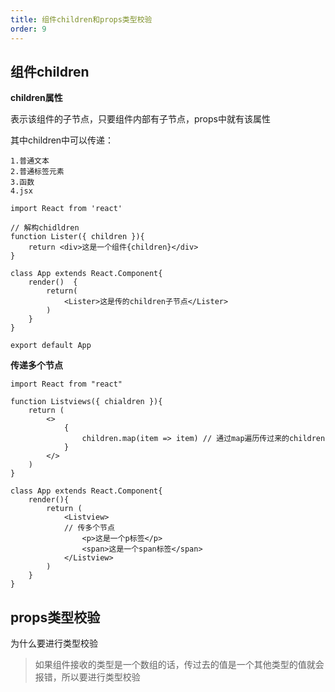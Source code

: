 ```yaml
---
title: 组件children和props类型校验
order: 9
---
```


## 组件children

**children属性**

表示该组件的子节点，只要组件内部有子节点，props中就有该属性

其中children中可以传递：

    1.普通文本
    2.普通标签元素
    3.函数
    4.jsx
    
    import React from 'react'
    
    // 解构chidldren
    function Lister({ children }){
        return <div>这是一个组件{children}</div>
    }
    
    class App extends React.Component{
        render()  {
            return(
                <Lister>这是传的children子节点</Lister>
            )
        }
    }
    
    export default App

**传递多个节点**

    import React from "react"
    
    function Listviews({ chialdren }){
        return (
            <>
                {
                    children.map(item => item) // 通过map遍历传过来的children
                }
            </>
        )
    }
    
    class App extends React.Component{
        render(){
            return (
                <Listview>
                // 传多个节点
                    <p>这是一个p标签</p>
                    <span>这是一个span标签</span>
                </Listview>
            )
        }
    }


## props类型校验

为什么要进行类型校验

> 如果组件接收的类型是一个数组的话，传过去的值是一个其他类型的值就会报错，所以要进行类型校验      